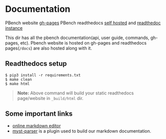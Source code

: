 # Documentation

PBench website [gh-pages](https://distributed-system-analysis.github.io/pbench)
PBench readthedocs [self hosted](https://distributed-system-analysis.github.io/pbench/docs) and [readthedoc instance](https://pbench.readthedocs.io) 

This dir has all the pbench documentation(api, user guide, commands, gh-pages, etc).
Pbench website is hosted on gh-pages and readthedocs pages(`/docs`) are also hosted along with it.

## Readthedocs setup

```console
$ pip3 install -r requirements.txt
$ make clean
$ make html
```

> **Note:**  Above command will build your static readthedocs page/website in `_build/html` dir.

## Some important links

- [online markdown editor](https://pandao.github.io/editor.md/en.html)
- [myst-parser](https://myst-parser.readthedocs.io/en/latest/syntax/optional.html) is a plugin used to build our markdown documentation.
